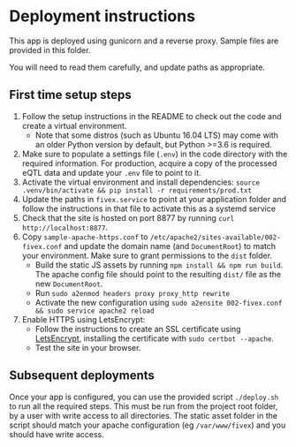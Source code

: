 # Deployment instructions

This app is deployed using gunicorn and a reverse proxy. Sample files are provided in this folder.

You will need to read them carefully, and update paths as appropriate.

## First time setup steps
1. Follow the setup instructions in the README to check out the code and create a virtual environment.  
    * Note that some distros (such as Ubuntu 16.04 LTS) may come with an older Python version by default, but 
    Python >=3.6 is required.
2. Make sure to populate a settings file  (`.env`) in the code directory with the required information. For production,
    acquire a copy of the processed eQTL data and update your `.env` file to point to it.
3. Activate the virtual environment and install dependencies: `source .venv/bin/activate && pip install -r requirements/prod.txt`
4. Update the paths in `fivex.service` to point at your application folder and follow the instructions in that file
    to activate this as a systemd service
5. Check that the site is hosted on port 8877 by running `curl http://localhost:8877`.
6. Copy `sample-apache-https.conf` to `/etc/apache2/sites-available/002-fivex.conf` and update the domain name 
    (and `DocumentRoot`) to match your environment. Make sure to grant permissions to the `dist` folder.
    - Build the static JS assets by running `npm install && npm run build`. The apache config file should point to 
        the resulting `dist/` file as the new `DocumentRoot`. 
    - Run `sudo a2enmod headers proxy proxy_http rewrite`
    - Activate the new configuration using `sudo a2ensite 002-fivex.conf && sudo service apache2 reload`   
7. Enable HTTPS using LetsEncrypt:
    - Follow the instructions to create an SSL certificate using [LetsEncrypt](https://certbot.eff.org/), 
        installing the certificate with `sudo certbot --apache`.
    - Test the site in your browser.


## Subsequent deployments
Once your app is configured, you can use the provided script `./deploy.sh` to run all the required steps. 
This must be run from the project root folder, by a user with write access to all directories. 
The static asset folder in the script should match your apache configuration (eg `/var/www/fivex`) and you should 
have write access.

